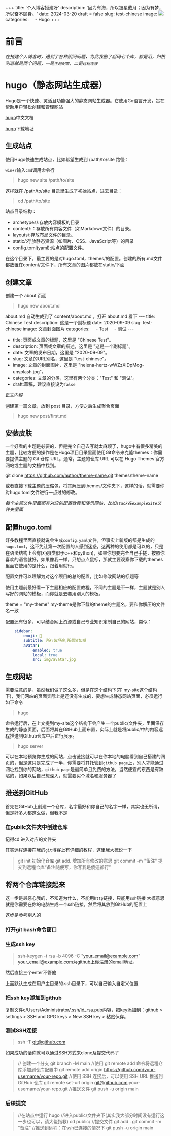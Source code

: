 +++
title: '个人博客搭建呀'
description: '因为有海，所以披星戴月；因为有梦，所以奋不顾身。'
date: 2024-03-20
draft = false
slug: test-chinese
image: ![](https://raw.githubusercontent.com/a-b-ab/picture/main/Picgo202403181915672.jpeg)
categories:
    - Hugo
+++

# 前言
*在搭建个人博客时，遇到了各种阴间问题，为此我删了起码七个库，都是泪，归根到底就是两个问题，一是`主题配置`，二是`远程连接`*

# hugo（静态网站生成器）

Hugo是一个快速、灵活且功能强大的静态网站生成器。它使用Go语言开发，旨在帮助用户轻松创建和管理网站

[hugo](https://www.gohugo.org/)中文文档

[hugo](https://github.com/gohugoio/hugo/releases)下载地址


## 生成站点
使用Hugo快速生成站点，比如希望生成到 /path/to/site 路径：

`win+r`输入`cmd`调用命令行

> hugo new site /path/to/site

这样就在 /path/to/site 目录里生成了初始站点，进去目录：

> cd /path/to/site

站点目录结构：

  - archetypes/:存放内容模板的目录
  - content/:：存放所有内容文件（如Markdown文件）的目录。
  - layouts/:存放布局文件的目录。
  - static/:存放静态资源（如图片、CSS、JavaScript等）的目录
  - config.toml(yaml):站点的配置文件。

在这个目录下，最主要的是对hugo.toml，themes/的配置。创建的所有.md文件都放置在content/文件下，所有文章的图片都放在static/下面

## 创建文章
创建一个 about 页面

> hugo new about.md

about.md 自动生成到了 content/about.md ，打开 about.md 看下
      ---
      title: Chinese Test
      description: 这是一个副标题
      date: 2020-09-09
      slug: test-chinese
      image: 文章封面图片
      categories:
          - Test
          - 测试
      ---

- title: 页面或文章的标题，这里是 "Chinese Test"。
- description: 页面或文章的描述，这里是 "这是一个副标题"。
- date: 文章的发布日期，这里是 "2020-09-09"。
- slug: 文章的URL别名，这里是 "test-chinese"。
- image: 文章的封面图片，这里是 "helena-hertz-wWZzXlDpMog-unsplash.jpg"。
- categories: 文章的分类，这里有两个分类："Test" 和 "测试"。
- draft:草稿，建议直接设为`false`

正文内容

创建第一篇文章，放到 post 目录，方便之后生成聚合页面

> hugo new post/first.md

## 安装皮肤
一个好看的主题是必要的，但是完全自己去写就太麻烦了，hugo中有很多精美的主题，比较方便的操作是在Hugo项目目录里面使用Git命令来克隆themes：你需要提供主题的 Git 仓库 URL。通常，主题的仓库 URL 可以在 Hugo Themes 官方网站或主题的文档中找到。

  git clone https://github.com/author/theme-name.git themes/theme-name

或者直接下载主题的压缩包，将其解压到themes/文件夹下，这样的话，就需要你对hugo.toml文件进行一点过的修改。

*每个主题文件里面都有对应的配置教程和演示网站，比如`stack`在`exampleSite`文件夹里面*

## 配置hugo.toml
好多教程里面直接就说会生成`config.yaml`文件，但事实上新版的都是生成的`hugo.toml`，这不免让第一次配置的人感到迷惑，这两种的使用都是可以的，只是在语法结构上会有区别(类似于c++和python)，如果你想要完全自己手搓，按照你喜欢的语言就好，如果像我一样，只想点点鼠标，那就主要观察你下载的themes里面它使用的是什么，跟着用就行。

配置文件可以理解为对这个项目的总的配置，比如修改网站的标题等

使用主题前最好看一下主题相应的配置教程，不同的主题是不一样，主题就是别人写好的网站的模板，而你就是去套用别人的模板。

  theme = "my-theme"
  my-theme是你下载的theme的主题名，要和你解压的文件名一致

配置还有很多，可以结合网上资源或自己专业知识定制自己的网站，类似：
```yaml
    sidebar:
        emoji: 🍔
        subtitle: 所行皆坦途,所愿皆如期
        avatar:
            enabled: true
            local: true
            src: img/avatar.jpg
```

## 生成网站
需要注意的是，虽然我们做了这么多，但是在这个结构下(在 my-site这个结构下)，我们网站的页面实际上是还没有生成的，要想生成静态网站页面，必须运行如下命令

> hugo

命令运行后，在上文提到my-site这个结构下会产生一个public/文件夹，里面保存生成的静态页面，后面将其在GitHub上面布置，实际上就是将public/中的内容远程推送到Github仓库中后进行展示。

> hugo server

可以在本地预览你生成的网站，点击链接就可以在你本地的电脑看到自己搭建的网页的，但是这只是完成了一半，你需要将其托管到`github page`上，别人才能通过网址找到你的网站，`github page`是最简单且免费的方法，当然便宜的东西是有缺陷的，如果以后自己想深入，就需要买个域名和服务器了

## 推送到GitHub

首先在GitHub上创建一个仓库，名字最好和你自己的名字一样，其实也无所谓，但是好多人都这么做，但我不是

### 在pubilc文件夹中创建仓库
记得cd 进入对应的文件夹

其实远程连接在我的`git`博客上有详细的教程，这里我大概说一下

> git init 初始化仓库
  git add. 增加所有修改的意思
  git commit -m "备注"  提交到远程仓库“备注随便写，你写我是傻逼都行”

## 将两个仓库链接起来
这一步是最恶心我的，不知道为什么，不能用`http`链接，只能用`ssh`链接
大概意思就是你需要在你的电脑生成一个ssh链接，然后将其放到GitHub的配置上

这步是参考别人的

### 打开git bash命令窗口

### 生成ssh key

> ssh-keygen -t rsa -b 4096 -C "your_email@example.com"
  your_email@example.com为github上你注册的email地址。

然后直接三个enter不管他

上面默认生成在用户主目录的.ssh目录下，可以自己输入自定义位置

### 把ssh key添加到github
复制文件c/Users/Administrator/.ssh/id_rsa.pub内容，把key添加到：github > settings > SSH and GPG keys > New SSH key > 粘贴保存。

### 测试SSH连接

> ssh -T git@github.com

如果成功的话你就可以通过SSH方式来clone及提交代码了

> // 创建一个分支
  git branch -M main
  //使用 git remote add 命令将远程仓库添加到仓库配置中 
  git remote add origin https://github.com/your-username/your-repo.git
  //使用 SSH 连接后，可以使用 SSH URL 推送到 GitHub 仓库
  git remote set-url origin git@github.com:your-username/your-repo.git
  //推送文件
  git push -u origin main

### 后续提交

> //在站点中运行
  hugo
  //进入public/文件夹下(其实我大部分时间没有运行这一步也可以，请大佬指教)
  cd public/
  //提交文件
  git add .
  git commit -m "备注"
  //推送到远程：在ssh已连接的情况下
  git push -u origin main
